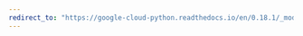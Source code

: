 ```yaml
---
redirect_to: "https://google-cloud-python.readthedocs.io/en/0.18.1/_modules/gcloud/pubsub/message.html"
---
```

